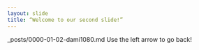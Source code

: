 ```yaml
---
layout: slide
title: “Welcome to our second slide!”
---
```

_posts/0000-01-02-dami1080.md
Use the left arrow to go back!

